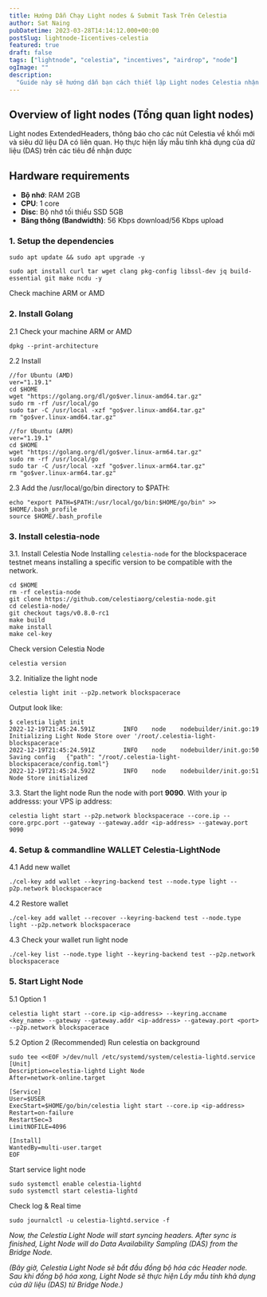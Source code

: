 ```yaml
---
title: Hướng Dẫn Chạy Light nodes & Submit Task Trên Celestia
author: Sat Naing
pubDatetime: 2023-03-28T14:14:12.000+00:00
postSlug: lightnode-Iicentives-celestia
featured: true
draft: false
tags: ["lightnode", "celestia", "incentives", "airdrop", "node"]
ogImage: ""
description:
  "Guide này sẽ hướng dẫn bạn cách thiết lập Light nodes Celestia nhận reward từ phần thưởng khuyến khích của celestia"
---
```


## Overview of light nodes (Tổng quan light nodes)

Light nodes ExtendedHeaders, thông báo cho các nút Celestia về khối mới và siêu dữ liệu DA có liên quan.
Họ thực hiện lấy mẫu tính khả dụng của dữ liệu (DAS) trên các tiêu đề nhận được

## Hardware requirements

- <strong>Bộ nhớ</strong>: RAM 2GB
- <strong>CPU</strong>: 1 core
- <strong>Disc</strong>: Bộ nhớ tối thiểu SSD 5GB
- <strong>Băng thông (Bandwidth)</strong>: 56 Kbps download/56 Kbps upload

### 1. Setup the dependencies

```
sudo apt update && sudo apt upgrade -y 
```
```
sudo apt install curl tar wget clang pkg-config libssl-dev jq build-essential git make ncdu -y
```

Check machine ARM or AMD

### 2. Install Golang

2.1 Check your machine ARM or AMD
```
dpkg --print-architecture
```

2.2 Install
```
//for Ubuntu (AMD)
ver="1.19.1" 
cd $HOME 
wget "https://golang.org/dl/go$ver.linux-amd64.tar.gz" 
sudo rm -rf /usr/local/go 
sudo tar -C /usr/local -xzf "go$ver.linux-amd64.tar.gz" 
rm "go$ver.linux-amd64.tar.gz" 
```

```
//for Ubuntu (ARM)
ver="1.19.1" 
cd $HOME 
wget "https://golang.org/dl/go$ver.linux-arm64.tar.gz" 
sudo rm -rf /usr/local/go 
sudo tar -C /usr/local -xzf "go$ver.linux-arm64.tar.gz" 
rm "go$ver.linux-arm64.tar.gz" 
```

2.3 Add the /usr/local/go/bin directory to $PATH:

```
echo "export PATH=$PATH:/usr/local/go/bin:$HOME/go/bin" >> $HOME/.bash_profile
source $HOME/.bash_profile
```

### 3. Install celestia-node
3.1. Install Celestia Node
Installing <code>celestia-node</code> for the blockspacerace testnet means installing a specific version to be compatible with the network.

```
cd $HOME 
rm -rf celestia-node 
git clone https://github.com/celestiaorg/celestia-node.git 
cd celestia-node/ 
git checkout tags/v0.8.0-rc1 
make build 
make install 
make cel-key 
```

Check version Celestia Node
```
celestia version 
```

3.2. Initialize the light node
```
celestia light init --p2p.network blockspacerace

```
Output look like: 

```
$ celestia light init
2022-12-19T21:45:24.591Z        INFO    node    nodebuilder/init.go:19  Initializing Light Node Store over '/root/.celestia-light-blockspacerace'
2022-12-19T21:45:24.591Z        INFO    node    nodebuilder/init.go:50  Saving config   {"path": "/root/.celestia-light-blockspacerace/config.toml"}
2022-12-19T21:45:24.592Z        INFO    node    nodebuilder/init.go:51  Node Store initialized
```

3.3. Start the light node
Run the node with port <strong>9090</strong>. With your ip addresss: your VPS ip address:
```
celestia light start --p2p.network blockspacerace --core.ip --core.grpc.port --gateway --gateway.addr <ip-address> --gateway.port 9090
```

### 4. Setup & commandline WALLET Celestia-LightNode

4.1 Add new wallet
```
./cel-key add wallet --keyring-backend test --node.type light --p2p.network blockspacerace
```
4.2 Restore wallet
```
./cel-key add wallet --recover --keyring-backend test --node.type light --p2p.network blockspacerace
```
4.3 Check your wallet run light node
```
./cel-key list --node.type light --keyring-backend test --p2p.network blockspacerace

```

### 5. Start Light Node

5.1 Option 1 
```
celestia light start --core.ip <ip-address> --keyring.accname <key_name> --gateway --gateway.addr <ip-address> --gateway.port <port> --p2p.network blockspacerace
```
5.2 Option 2 (Recommended)
Run celestia on background
```
sudo tee <<EOF >/dev/null /etc/systemd/system/celestia-lightd.service
[Unit]
Description=celestia-lightd Light Node
After=network-online.target

[Service]
User=$USER
ExecStart=$HOME/go/bin/celestia light start --core.ip <ip-address>
Restart=on-failure
RestartSec=3
LimitNOFILE=4096

[Install]
WantedBy=multi-user.target
EOF
```

Start service light node
```
sudo systemctl enable celestia-lightd
sudo systemctl start celestia-lightd
```
Check log & Real time
```
sudo journalctl -u celestia-lightd.service -f
```

*Now, the Celestia Light Node will start syncing headers. After sync is finished, Light Node will do Data Availability Sampling (DAS) from the Bridge Node.*

*(Bây giờ, Celestia Light Node sẽ bắt đầu đồng bộ hóa các Header node. Sau khi đồng bộ hóa xong, Light Node sẽ thực hiện Lấy mẫu tính khả dụng của dữ liệu (DAS) từ Bridge Node.)*
